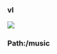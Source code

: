 ### vl

[![](https://www.herokucdn.com/deploy/button.png)](https://heroku.com/deploy?template=https://github.com/dsgsaef/ifdgrhth.git)

### Path:/music